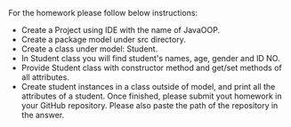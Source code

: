 For the homework please follow below instructions:
- Create a Project using IDE with the name of JavaOOP.
- Create a package model under src directory.
- Create a class under model: Student.
- In Student class you will find student's names, age, gender and ID NO.
- Provide Student class with constructor method and get/set methods of all attributes.
- Create student instances in a class outside of model, and print all the attributes of a student.
Once finished, please submit yout homework in your GitHub repository. Please also paste the path of the repository in the answer.
